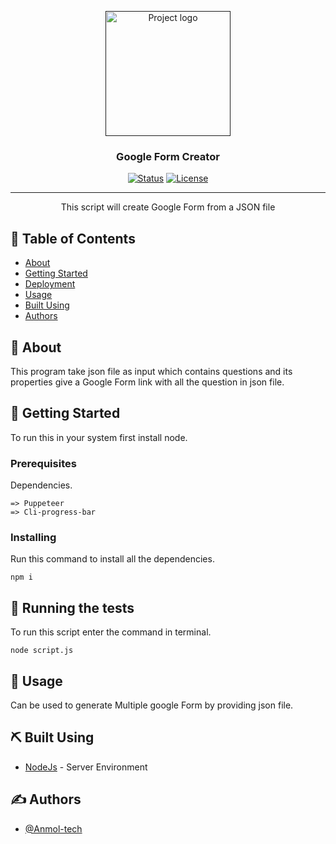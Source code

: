 <p align="center">
  <a href="" rel="noopener">
 <img width=200px height=200px src="https://github.com/Anmol-tech/Media/blob/master/Google%20Form%20Creater%20icon.gif?raw=true" alt="Project logo"></a>
</p>

<h3 align="center">Google Form Creator</h3>

<div align="center">

[![Status](https://img.shields.io/badge/status-active-success.svg)]()
[![License](https://img.shields.io/badge/license-MIT-blue.svg)](/LICENSE)

</div>

---

<p align="center"> This script will create Google Form from a JSON file
    <br> 
</p>

## 📝 Table of Contents

- [About](#about)
- [Getting Started](#getting_started)
- [Deployment](#deployment)
- [Usage](#usage)
- [Built Using](#built_using)
- [Authors](#authors)

## 🧐 About <a id = "about"></a>

This program take json file as input which contains questions and its properties give a Google Form link with all the question in json file.

## 🏁 Getting Started <a id = "getting_started"></a>

To run this in your system first install node.

### Prerequisites

Dependencies.

```
=> Puppeteer
=> Cli-progress-bar
```

### Installing

Run this command to install all the dependencies.

```
npm i
```

## 🔧 Running the tests <a id = "tests"></a>

To run this script enter the command in terminal.

```
node script.js
```

## 🎈 Usage <a id="usage"></a>

Can be used to generate Multiple google Form by providing json file.

## ⛏️ Built Using <a id = "built_using"></a>

- [NodeJs](https://nodejs.org/en/) - Server Environment

## ✍️ Authors <a id = "authors"></a>

- [@Anmol-tech](https://github.com/Anmol-tech)

